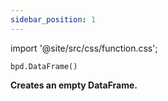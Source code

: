 ```yaml
---
sidebar_position: 1
---
```


import '@site/src/css/function.css';

<code>bpd.DataFrame()</code>

<div className='base'>
    <p><strong>Creates an empty DataFrame.</strong></p>
</div>